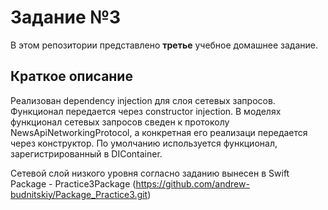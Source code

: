 # Задание №3
  
В этом репозитории представлено **третье** учебное домашнее задание.

## Краткое описание

Реализован dependency injection для слоя сетевых запросов. Функционал передается через constructor injection. В моделях функционал сетевых запросов сведен к протоколу NewsApiNetworkingProtocol, а конкретная его реализаци передается через конструктор. По умолчанию используется функционал, зарегистрированный в DIContainer.

Сетевой слой низкого уровня согласно заданию вынесен в Swift Package - Practice3Package (https://github.com/andrew-budnitskiy/Package_Practice3.git)

